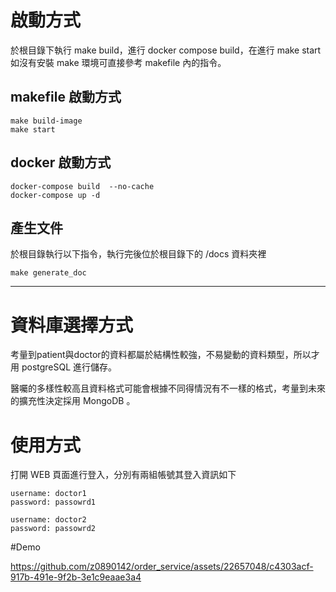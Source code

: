 # 啟動方式
於根目錄下執行 make build，進行 docker compose build，在進行 make start
如沒有安裝 make 環境可直接參考 makefile 內的指令。

## makefile 啟動方式
```
make build-image
make start
```

## docker 啟動方式
```
docker-compose build  --no-cache
docker-compose up -d  
```

## 產生文件

於根目錄執行以下指令，執行完後位於根目錄下的 /docs 資料夾裡
```
make generate_doc
```
---

# 資料庫選擇方式
考量到patient與doctor的資料都屬於結構性較強，不易變動的資料類型，所以才用 postgreSQL 進行儲存。

醫囑的多樣性較高且資料格式可能會根據不同得情況有不一樣的格式，考量到未來的擴充性決定採用 MongoDB 。

# 使用方式

打開 WEB 頁面進行登入，分別有兩組帳號其登入資訊如下

```
username: doctor1
password: passowrd1
```

```
username: doctor2
password: passowrd2
```
#Demo



https://github.com/z0890142/order_service/assets/22657048/c4303acf-917b-491e-9f2b-3e1c9eaae3a4

